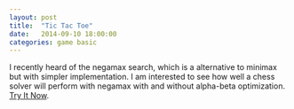 ```yaml
---
layout: post
title:  "Tic Tac Toe"
date:   2014-09-10 18:00:00
categories: game basic
---
```


I recently heard of the negamax search, which is a alternative to minimax but with simpler implementation. I am interested to see how well a chess solver will perform with negamax with and without alpha-beta optimization. [Try It Now][play-link].


[play-link]: /tic-tac-toe/
